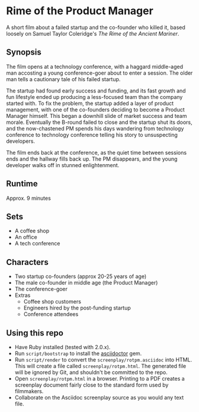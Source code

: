 # Rime of the Product Manager

A short film about a failed startup and the co-founder who killed it, based loosely on Samuel Taylor Coleridge's _The Rime of the Ancient Mariner_.

## Synopsis

The film opens at a technology conference, with a haggard middle-aged man accosting a young conference-goer about to enter a session. The older man tells a cautionary tale of his failed startup.

The startup had found early success and funding, and its fast growth and fun lifestyle ended up producing a less-focused team than the company started with. To fix the problem, the startup added a layer of product management, with one of the co-founders deciding to become a Product Manager himself. This began a downhill slide of market success and team morale. Eventually the B-round failed to close and the startup shut its doors, and the now-chastened PM spends his days wandering from technology conference to technology conference telling his story to unsuspecting developers.

The film ends back at the conference, as the quiet time between sessions ends and the hallway fills back up. The PM disappears, and the young developer walks off in stunned enlightenment.


## Runtime
Approx. 9 minutes

## Sets
* A coffee shop
* An office
* A tech conference

## Characters
* Two startup co-founders (approx 20-25 years of age)
* The male co-founder in middle age (the Product Manager)
* The conference-goer
* Extras
  * Coffee shop customers
  * Engineers hired by the post-funding startup
  * Conference attendees

## Using this repo

* Have Ruby installed (tested with 2.0.x).
* Run `script/bootstrap` to install the [asciidoctor](https://github.com/asciidoctor/asciidoctor) gem.
* Run `script/render` to convert the `screenplay/rotpm.asciidoc` into HTML. This will create a file called `screenplay/rotpm.html`. The generated file will be ignored by Git, and shouldn't be committed to the repo.
* Open `screenplay/rotpm.html` in a browser. Printing to a PDF creates a screenplay document fairly close to the standard form used by filmmakers.
* Collaborate on the Asciidoc screenplay source as you would any text file.
